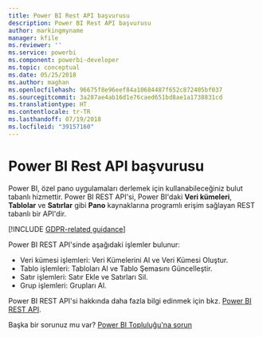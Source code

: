 ```yaml
---
title: Power BI Rest API başvurusu
description: Power BI Rest API başvurusu
author: markingmyname
manager: kfile
ms.reviewer: ''
ms.service: powerbi
ms.component: powerbi-developer
ms.topic: conceptual
ms.date: 05/25/2018
ms.author: maghan
ms.openlocfilehash: 96675f8e96eef84a10684487f652c872405bf037
ms.sourcegitcommit: 3a287ae4ab16d1e76caed651bd8ae1a1738831cd
ms.translationtype: HT
ms.contentlocale: tr-TR
ms.lasthandoff: 07/19/2018
ms.locfileid: "39157160"
---
```

# <a name="power-bi-rest-api-reference"></a>Power BI Rest API başvurusu
Power BI, özel pano uygulamaları derlemek için kullanabileceğiniz bulut tabanlı hizmettir. Power BI REST API'si, Power BI'daki **Veri kümeleri**, **Tablolar** ve **Satırlar** gibi **Pano** kaynaklarına programlı erişim sağlayan REST tabanlı bir API'dir.

[!INCLUDE [GDPR-related guidance](../includes/gdpr-hybrid-note.md)]

Power BI REST API'sinde aşağıdaki işlemler bulunur:

* Veri kümesi işlemleri: Veri Kümelerini Al ve Veri Kümesi Oluştur.
* Tablo işlemleri: Tabloları Al ve Tablo Şemasını Güncelleştir.
* Satır işlemleri: Satır Ekle ve Satırları Sil.
* Grup işlemleri: Grupları Al.

Power BI REST API'si hakkında daha fazla bilgi edinmek için bkz. [Power BI REST API](https://docs.microsoft.com/rest/api/power-bi/).

Başka bir sorunuz mu var? [Power BI Topluluğu'na sorun](http://community.powerbi.com/)